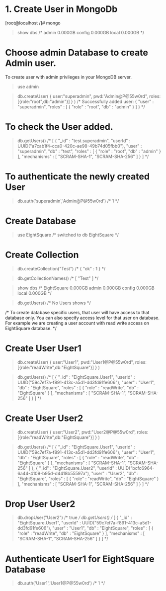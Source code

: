 
# 1. Create User in MongoDb

[root@localhost /]# mongo
> show dbs
/*
admin    0.000GB
config   0.000GB
local    0.000GB
*/

# Choose admin Database to create Admin user.
To create user with admin privileges in your MongoDB server.

> use admin

> db.createUser(
             {
               user:"superadmin",
               pwd:"Admin@P@55w0rd",
               roles:[{role:"root",db:"admin"}]
              }
        )
/*
Successfully added user: {
        "user" : "superadmin",
        "roles" : [
                {
                        "role" : "root",
                        "db" : "admin"
                }
        ]
}
*/

# To check the User added.

> db.getUsers()
/*
[
        {
                "_id" : "test.superadmin",
                "userId" : UUID("a7cab1f4-cca0-420c-ae98-49b74d05fbb0"),
                "user" : "superadmin",
                "db" : "test",
                "roles" : [
                        {
                                "role" : "root",
                                "db" : "admin"
                        }
                ],
                "mechanisms" : [
                        "SCRAM-SHA-1",
                        "SCRAM-SHA-256"
                ]
        }
]
*/

# To authenticate the newly created User

> db.auth('superadmin','Admin@P@55w0rd')
/*
1
*/
# Create Database 

> use EightSquare
/*
switched to db EightSquare
*/

# Create Collection

> db.createCollection("Test")
/*
{ "ok" : 1 }
*/

> db.getCollectionNames()
/*
[ "Test" ]
*/


> show dbs
/*
EightSquare  0.000GB
admin        0.000GB
config       0.000GB
local        0.000GB
*/

> db.getUsers()
/*
No Users shows
*/



/*
To create database specific users, that user will have access to that database only.
You can also specify access level for that user on database.
For example we are creating a user account with read write access on EightSquare database.
*/

# Create User User1

> db.createUser(
              {
                user:"User1",
                pwd:"User1@P@55w0rd",
                roles:[{role:"readWrite",db:"EightSquare"}]
              }
         )


> db.getUsers()
/*
[
        {
                "_id" : "EightSquare.User1",
                "userId" : UUID("59c7ef7a-f891-413c-a5d1-dd3fd91fe606"),
                "user" : "User1",
                "db" : "EightSquare",
                "roles" : [
                        {
                                "role" : "readWrite",
                                "db" : "EightSquare"
                        }
                ],
                "mechanisms" : [
                        "SCRAM-SHA-1",
                        "SCRAM-SHA-256"
                ]
        }
]
*/

# Create User User2

> db.createUser(
              {
                user:"User2",
                pwd:"User2@P@55w0rd",
                roles:[{role:"readWrite",db:"EightSquare"}]
              }
         )




> db.getUsers()
/*
[
        {
                "_id" : "EightSquare.User1",
                "userId" : UUID("59c7ef7a-f891-413c-a5d1-dd3fd91fe606"),
                "user" : "User1",
                "db" : "EightSquare",
                "roles" : [
                        {
                                "role" : "readWrite",
                                "db" : "EightSquare"
                        }
                ],
                "mechanisms" : [
                        "SCRAM-SHA-1",
                        "SCRAM-SHA-256"
                ]
        },
        {
                "_id" : "EightSquare.User2",
                "userId" : UUID("bcfc6964-6a44-4109-b95d-d4418b55597a"),
                "user" : "User2",
                "db" : "EightSquare",
                "roles" : [
                        {
                                "role" : "readWrite",
                                "db" : "EightSquare"
                        }
                ],
                "mechanisms" : [
                        "SCRAM-SHA-1",
                        "SCRAM-SHA-256"
                ]
        }
]
*/


# Drop User User2

> db.dropUser("User2")
/*
true
*/
> db.getUsers()
/*
[
        {
                "_id" : "EightSquare.User1",
                "userId" : UUID("59c7ef7a-f891-413c-a5d1-dd3fd91fe606"),
                "user" : "User1",
                "db" : "EightSquare",
                "roles" : [
                        {
                                "role" : "readWrite",
                                "db" : "EightSquare"
                        }
                ],
                "mechanisms" : [
                        "SCRAM-SHA-1",
                        "SCRAM-SHA-256"
                ]
        }
]
*/

# Authenticate User1 for EightSquare Database

> db.auth('User1','User1@P@55w0rd')
/*
1
*/

